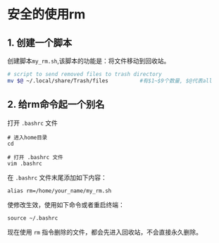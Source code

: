 # 安全的使用rm

## 1. 创建一个脚本

创建脚本`my_rm.sh`,该脚本的功能是：将文件移动到回收站。

```bash
# script to send removed files to trash directory
mv $@ ~/.local/share/Trash/files          #有$1~$9个数量, $@代表all
```

## 2. 给rm命令起一个别名

打开 `.bashrc` 文件

```
# 进入home目录
cd

# 打开 .bashrc 文件
vim .bashrc
```

在 `.bashrc` 文件末尾添加如下内容：

```
alias rm=/home/your_name/my_rm.sh
```

使修改生效，使用如下命令或者重启终端：

```
source ~/.bashrc
```

现在使用 `rm` 指令删除的文件，都会先进入回收站，不会直接永久删除。